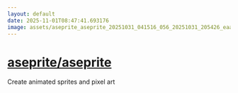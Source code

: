 ```yaml
---
layout: default
date: 2025-11-01T08:47:41.693176
image: assets/aseprite_aseprite_20251031_041516_056_20251031_205426_eaa60b--20251031T215442170--cropped.png
---
```


# [aseprite/aseprite](https://github.com/aseprite/aseprite/)

Create animated sprites and pixel art
